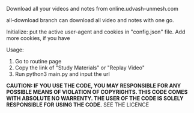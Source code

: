 Download all your videos and notes from online.udvash-unmesh.com

all-download branch can download all video and notes with one go.


Initialize: put the active user-agent and cookies in "config.json" file. Add more cookies, if you have

Usage:
1. Go to routine page
2. Copy the link of "Study Materials" or "Replay Video"
3. Run python3 main.py and input the url



**CAUTION: IF YOU USE THE CODE, YOU MAY RESPONSIBLE FOR ANY POSSIBLE MEANS OF VIOLATION OF COPYRIGHTS. THIS CODE COMES WITH ABSOLUTE NO WARRENTY. THE USER OF THE CODE IS SOLELY RESPONSIBLE FOR USING THE CODE.**
SEE THE LICENCE